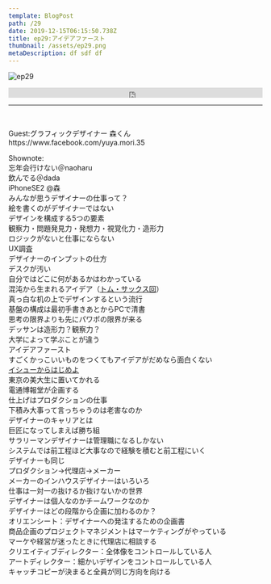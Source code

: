 ```yaml
---  
template: BlogPost  
path: /29
date: 2019-12-15T06:15:50.738Z  
title: ep29:アイデアファースト
thumbnail: /assets/ep29.png
metaDescription: df sdf df  
---  
```

![ep29](/assets/ep29.png)  

<iframe width="100%" height="20" scrolling="no" frameborder="no" allow="autoplay" src="https://w.soundcloud.com/player/?url=https%3A//api.soundcloud.com/tracks/728124790&amp;color=%23ff5500&amp;inverse=false&amp;auto_play=false&amp;show_user=true"></iframe>

***
  
</br>

<p>Guest:グラフィックデザイナー 森くん https://www.facebook.com/yuya.mori.35</p>
<p>Shownote:<br> 忘年会行けない＠naoharu<br> 飲んでる＠dada<br> iPhoneSE2 @森<br> みんなが思うデザイナーの仕事って？<br> 絵を書くのがデザイナーではない<br> デザインを構成する5つの要素<br> 観察力・問題発見力・発想力・視覚化力・造形力<br> ロジックがないと仕事にならない<br> UX調査<br> デザイナーのインプットの仕方<br> デスクが汚い<br> 自分ではどこに何があるかはわかっている<br> 混沌から生まれるアイデア（<a rel="noreferrer noopener" aria-label="トム・サックス回 (新しいタブで開く)" href="https://jamming.fm/ep5-1/" target="_blank">トム・サックス回</a>）<br> 真っ白な机の上でデザインするという流行<br> 基盤の構成は最初手書きあとからPCで清書<br> 思考の限界よりも先にパワポの限界が来る<br> デッサンは造形力？観察力？<br> 大学によって学ぶことが違う<br> アイデアファースト<br> すごくかっこいいものをつくてもアイデアがだめなら面白くない<br><a href="https://amzn.to/2qScWPV" target="_blank" rel="noreferrer noopener" aria-label=" イシューからはじめよ (新しいタブで開く)"> イシューからはじめよ</a><br> 東京の美大生に置いてかれる<br> 電通博報堂が企画する<br> 仕上げはプロダクションの仕事<br> 下積み大事って言っちゃうのは老害なのか<br> デザイナーのキャリアとは<br> 巨匠になってしまえば勝ち組<br> サラリーマンデザイナーは管理職になるしかない<br> システムでは前工程ほど大事なので経験を積むと前工程にいく<br> デザイナーも同じ<br> プロダクション→代理店→メーカー<br> メーカーのインハウスデザイナーはいろいろ<br> 仕事は一対一の抜けるか抜けないかの世界<br> デザイナーは個人なのかチームワークなのか<br> デザイナーはどの段階から企画に加わるのか？<br> オリエンシート：デザイナーへの発注するための企画書<br> 商品企画のプロジェクトマネジメントはマーケティングがやっている<br> マーケや経営が迷ったときに代理店に相談する<br> クリエイティブディレクター：全体像をコントロールしている人<br> アートディレクター：細かいデザインをコントロールしている人<br> キャッチコピーが決まると全員が同じ方向を向ける</p>